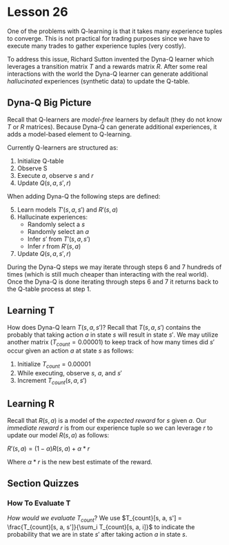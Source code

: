 # Lesson 26

One of the problems with Q-learning is that it takes many experience tuples to converge. This is not practical for trading purposes since we have to execute many trades to gather experience tuples (very costly).

To address this issue, Richard Sutton invented the Dyna-Q learner which leverages a transition matrix $T$ and a rewards matrix $R$. After some real interactions with the world the Dyna-Q learner can generate additional _hallucinated_ experiences (synthetic data) to update the Q-table.

## Dyna-Q Big Picture

Recall that Q-learners are _model-free_ learners by default (they do not know $T$ or $R$ matrices). Because Dyna-Q can generate additional experiences, it adds a model-based element to Q-learning.

Currently Q-learners are structured as:

1. Initialize Q-table
2. Observe S
3. Execute $a$, observe $s$ and $r$
4. Update $Q(s, a, s', r)$

When adding Dyna-Q the following steps are defined:

5. Learn models $T'(s, a, s')$ and $R'(s, a)$
6. Hallucinate experiences:
   - Randomly select a $s$
   - Randomly select an $a$
   - Infer $s'$ from $T'(s, a, s')$
   - Infer $r$ from $R'(s, a)$
7. Update $Q(s, a, s', r)$

During the Dyna-Q steps we may iterate through steps 6 and 7 hundreds of times (which is still much cheaper than interacting with the real world). Once the Dyna-Q is done iterating through steps 6 and 7 it returns back to the Q-table process at step 1.

## Learning T

How does Dyna-Q learn $T(s, a, s')$? Recall that $T(s, a, s')$ contains the probably that taking action $a$ in state $s$ will result in state $s'$. We may utilize another matrix ($T_{count} = 0.00001$) to keep track of how many times did $s'$ occur given an action $a$ at state $s$ as follows:

1. Initialize $T_{count} = 0.00001$
2. While executing, observe $s$, $a$, and $s'$
3. Increment $T_{count}(s, a, s')$

## Learning R

Recall that $R(s, a)$ is a model of the _expected reward_ for $s$ given $a$. Our _immediate reward_ $r$ is from our experience tuple so we can leverage $r$ to update our model $R(s, a)$ as follows:

$R'(s, a) = (1 - \alpha) R(s, a) + \alpha * r$

Where $\alpha * r$ is the new best estimate of the reward.

## Section Quizzes

### How To Evaluate T

_How would we evaluate $T_{count}$_? We use $T_{count}[s, a, s'] = \frac{T_{count}[s, a, s']}{\sum_i T_{count}[s, a, i]}$ to indicate the probability that we are in state $s'$ after taking action $a$ in state $s$.
